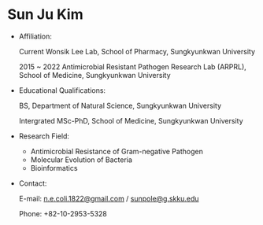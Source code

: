 Sun Ju Kim
=========

* Affiliation:

    Current Wonsik Lee Lab, School of Pharmacy, Sungkyunkwan University

    2015 ~ 2022  Antimicrobial Resistant Pathogen Research Lab (ARPRL), School of Medicine, Sungkyunkwan University

* Educational Qualifications:

    BS, Department of Natural Science, Sungkyunkwan University
    
    Intergrated MSc-PhD, School of Medicine, Sungkyunkwan University
    
* Research Field:

    - Antimicrobial Resistance of Gram-negative Pathogen
    - Molecular Evolution of Bacteria
    - Bioinformatics
    
* Contact:

    E-mail: n.e.coli.1822@gmail.com / sunpole@g.skku.edu
    
    Phone: +82-10-2953-5328

<!---
necoli1822/necoli1822 is a ✨ special ✨ repository because its `README.md` (this file) appears on your GitHub profile.
You can click the Preview link to take a look at your changes.
--->
